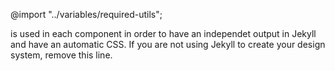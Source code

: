@import "../variables/required-utils";


 is used in each component in order to have an independet output in Jekyll and have an automatic CSS.
If you are not using Jekyll to create your design system, remove this line.
